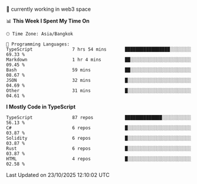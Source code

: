 🔭 currently working in web3 space

<!--START_SECTION:waka-->
📊 **This Week I Spent My Time On** 

```text
🕑︎ Time Zone: Asia/Bangkok

💬 Programming Languages: 
TypeScript               7 hrs 54 mins       █████████████████░░░░░░░░   69.33 % 
Markdown                 1 hr 4 mins         ██░░░░░░░░░░░░░░░░░░░░░░░   09.45 % 
Bash                     59 mins             ██░░░░░░░░░░░░░░░░░░░░░░░   08.67 % 
JSON                     32 mins             █░░░░░░░░░░░░░░░░░░░░░░░░   04.69 % 
Other                    31 mins             █░░░░░░░░░░░░░░░░░░░░░░░░   04.61 % 
```

**I Mostly Code in TypeScript** 

```text
TypeScript               87 repos            ██████████████░░░░░░░░░░░   56.13 % 
C#                       6 repos             █░░░░░░░░░░░░░░░░░░░░░░░░   03.87 % 
Solidity                 6 repos             █░░░░░░░░░░░░░░░░░░░░░░░░   03.87 % 
Rust                     6 repos             █░░░░░░░░░░░░░░░░░░░░░░░░   03.87 % 
HTML                     4 repos             █░░░░░░░░░░░░░░░░░░░░░░░░   02.58 % 
```




 Last Updated on 23/10/2025 12:10:02 UTC
<!--END_SECTION:waka-->
